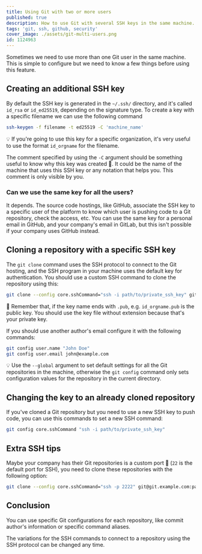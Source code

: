 ```yaml
---
title: Using Git with two or more users
published: true
description: How to use Git with several SSH keys in the same machine.
tags: 'git, ssh, github, security'
cover_image: ./assets/git-multi-users.png
id: 1124963
---
```


Sometimes we need to use more than one Git user in the same machine. This is simple to configure but we need to know a few things before using this feature.

## Creating an additional SSH key

By default the SSH key is generated in the `~/.ssh/` directory, and it's called `id_rsa` or `id_ed25519`, depending on the signature type. To create a key with a specific filename we can use the following command

```bash
ssh-keygen -f filename -t ed25519 -C 'machine_name'
```

💡 If you're going to use this key for a specific organization, it's very useful to use the format `id_orgname` for the filename.

The comment specified by using the `-C` argument should be something useful to know why this key was created 🤔. It could be the name of the machine that uses this SSH key or any notation that helps you. This comment is only visible by you.

### Can we use the same key for all the users?

It depends. The source code hostings, like GitHub, associate the SSH key to a specific user of the platform to know which user is pushing code to a Git repository, check the access, etc. You can use the same key for a personal email in GitHub, and your company's email in GitLab, but this isn't possible if your company uses GitHub instead.

## Cloning a repository with a specific SSH key

The `git clone` command uses the SSH protocol to connect to the Git hosting, and the SSH program in your machine uses the default key for authentication. You should use a custom SSH command to clone the repository using this:

 ```bash
git clone --config core.sshCommand="ssh -i path/to/private_ssh_key" git@github.com:orgname/repo.git
```

🧠 Remember that, if the key name ends with `.pub`, e.g. `id_orgname.pub` is the public key. You should use the key file without extension because that's your private key.

If you should use another author's email configure it with the following commands:

```bash
git config user.name "John Doe"
git config user.email john@example.com
```

💡 Use the `--global` argument to set default settings for all the Git repositories in the machine, otherwise the `git config` command only sets configuration values for the repository in the current directory.

## Changing the key to an already cloned repository

If you've cloned a Git repository but you need to use a new SSH key to push code, you can use this commands to set a new SSH command:

```bash
git config core.sshCommand "ssh -i path/to/private_ssh_key"
```

## Extra SSH tips

Maybe your company has their Git repositories is a custom port 🙈 (`22` is the default port for SSH), you need to clone these repositories with the following option:

```bash
git clone --config core.sshCommand="ssh -p 2222" git@git.example.com:path/to/repo.git
```

## Conclusion

You can use specific Git configurations for each repository, like commit author's information or specific command aliases.

The variations for the SSH commands to connect to a repository using the SSH protocol can be changed any time.
